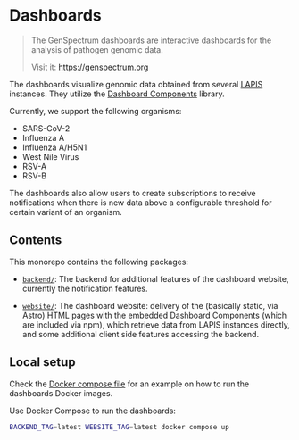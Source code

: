 # Dashboards

> The GenSpectrum dashboards are interactive dashboards for the analysis of pathogen genomic data.
> 
> Visit it: https://genspectrum.org

The dashboards visualize genomic data obtained from several [LAPIS](https://github.com/GenSpectrum/LAPIS) instances.
They utilize the [Dashboard Components](https://github.com/GenSpectrum/dashboard-components) library.

Currently, we support the following organisms:

- SARS-CoV-2
- Influenza A
- Influenza A/H5N1
- West Nile Virus
- RSV-A
- RSV-B

The dashboards also allow users to create subscriptions to receive notifications
when there is new data above a configurable threshold for certain variant of an organism.

## Contents

This monorepo contains the following packages:

- [`backend/`](./backend): The backend for additional features of the dashboard website, currently the notification features.

- [`website/`](./website): The dashboard website: delivery of the (basically static, via Astro) HTML pages with the embedded Dashboard Components (which are included via npm), which retrieve data from LAPIS instances directly, and some additional client side features accessing the backend.

## Local setup

Check the [Docker compose file](docker-compose.yml) for an example on how to run the dashboards Docker images.

Use Docker Compose to run the dashboards:
```bash
BACKEND_TAG=latest WEBSITE_TAG=latest docker compose up
```

